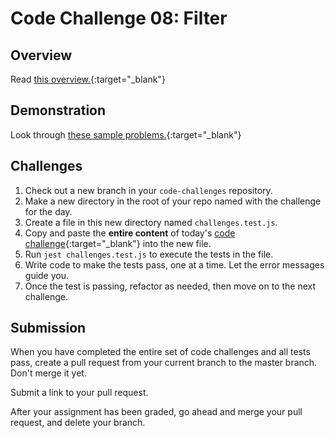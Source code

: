 # Code Challenge 08: Filter

## Overview

Read [this overview.](README.md){:target="_blank"}

## Demonstration

Look through [these sample problems.](demo.js){:target="_blank"}

## Challenges

1. Check out a new branch in your `code-challenges` repository.
1. Make a new directory in the root of your repo named with the challenge for the day.
1. Create a file in this new directory named `challenges.test.js`.
1. Copy and paste the **entire content** of today's [code challenge](challenges.test.js){:target="_blank"} into the new file.
1. Run `jest challenges.test.js` to execute the tests in the file.
1. Write code to make the tests pass, one at a time. Let the error messages guide you.
1. Once the test is passing, refactor as needed, then move on to the next challenge.

## Submission

When you have completed the entire set of code challenges and all tests pass, create a pull request from your current branch to the master branch. Don't merge it yet. 

Submit a link to your pull request. 

After your assignment has been graded, go ahead and merge your pull request, and delete your branch. 

